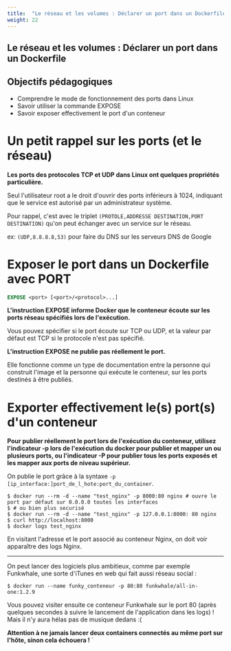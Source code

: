 ```yaml
---
title:  "Le réseau et les volumes : Déclarer un port dans un Dockerfile"
weight: 22
---
```


## Le réseau et les volumes : Déclarer un port dans un Dockerfile

## Objectifs pédagogiques
  - Comprendre le mode de fonctionnement des ports dans Linux
  - Savoir utiliser la commande EXPOSE
  - Savoir exposer effectivement le port d'un conteneur

# Un petit rappel sur les ports (et le réseau)

**Les ports des protocoles TCP et UDP dans Linux ont quelques propriétés particulière.**

Seul l'utilisateur root a le droit d'ouvrir des ports inférieurs à 1024, indiquant que le service est autorisé par un administrateur système.

Pour rappel, c'est avec le triplet `(PROTOLE,ADDRESSE DESTINATION,PORT DESTINATION)` qu'on peut échanger avec un service sur le réseau.

ex: `(UDP,8.8.8.8,53)` pour faire du DNS sur les serveurs DNS de Google 

# Exposer le port dans un Dockerfile avec PORT

```dockerfile
EXPOSE <port> [<port>/<protocol>...]
```
**L'instruction EXPOSE informe Docker que le conteneur écoute sur les ports réseau spécifiés lors de l'exécution.**

Vous pouvez spécifier si le port écoute sur TCP ou UDP, et la valeur par défaut est TCP si le protocole n'est pas spécifié.

**L'instruction EXPOSE ne publie pas réellement le port.** 

Elle fonctionne comme un type de documentation entre la personne qui construit l'image et la personne qui exécute le conteneur, sur les ports destinés à être publiés. 

# Exporter effectivement le(s) port(s) d'un conteneur

**Pour publier réellement le port lors de l'exécution du conteneur, utilisez l'indicateur -p lors de l'exécution du docker pour publier et mapper un ou plusieurs ports, ou l'indicateur -P pour publier tous les ports exposés et les mapper aux ports de niveau supérieur.**

On publie le port grâce à la syntaxe `-p [ip_interface:]port_de_l_hote:port_du_container`.

```shell
$ docker run --rm -d --name "test_nginx" -p 8000:80 nginx # ouvre le port par défaut sur 0.0.0.0 toutes les interfaces
$ # ou bien plus securisé
$ docker run --rm -d --name "test_nginx" -p 127.0.0.1:8000: 80 nginx
$ curl http://localhost:8000
$ docker logs test_nginx
```

En visitant l'adresse et le port associé au conteneur Nginx, on doit voir apparaître des logs Nginx.

---

On peut lancer des logiciels plus ambitieux, comme par exemple Funkwhale, une sorte d'iTunes en web qui fait aussi réseau social :

```shell
$ docker run --name funky_conteneur -p 80:80 funkwhale/all-in-one:1.2.9
```

Vous pouvez visiter ensuite ce conteneur Funkwhale sur le port 80 (après quelques secondes à suivre le lancement de l'application dans les logs) ! Mais il n'y aura hélas pas de musique dedans :(

**Attention à ne jamais lancer deux containers connectés au même port sur l'hôte, sinon cela échouera !**
`
